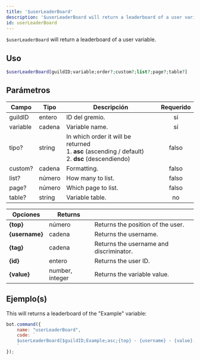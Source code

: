 ```yaml
---
title: '$userLeaderBoard'
description: '$userLeaderBoard will return a leaderboard of a user variable.'
id: userLeaderBoard
---
```


`$userLeaderBoard` will return a leaderboard of a user variable.

## Uso

```php
$userLeaderBoard[guildID;variable;order?;custom?;list?;page?;table?]
```

## Parámetros

| Campo    | Tipo   | Descripción                                                                                                             | Requerido |
| -------- | ------ | ----------------------------------------------------------------------------------------------------------------------- |:---------:|
| guildID  | entero | ID del gremio.                                                                                                          |    sí     |
| variable | cadena | Variable name.                                                                                                          |    sí     |
| tipo?    | string | In which order it will be returned <br /> 1. **asc** (ascending / default) <br /> 2. **dsc** (descendiendo) |   falso   |
| custom?  | cadena | Formatting.                                                                                                             |   falso   |
| list?    | número | How many to list.                                                                                                       |   falso   |
| page?    | número | Which page to list.                                                                                                     |   falso   |
| table?   | string | Variable table.                                                                                                         |    no     |

| Opciones       | Returns         |                                         |
| -------------- | --------------- | --------------------------------------- |
| **{top}**      | número          | Returns the position of the user.       |
| **{username}** | cadena          | Returns the username.                   |
| **{tag}**      | cadena          | Returns the username and discriminator. |
| **{id}**       | entero          | Returns the user ID.                    |
| **{value}**    | number, integer | Returns the variable value.             |

## Ejemplo(s)

This will returns a leaderboard of the "Example" variable:

```javascript
bot.command({
    name: "userLeaderBoard",
    code: `
    $userLeaderBoard[$guildID;Example;asc;{top} - {username} - {value};10;1;main]
    `
});
```
